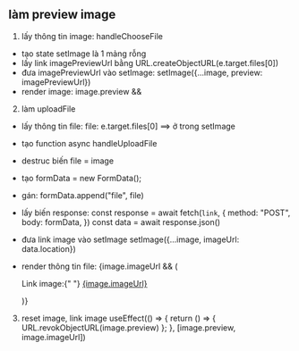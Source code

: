 ## làm preview image

1. lấy thông tin image: handleChooseFile

- tạo state setImage là 1 mảng rỗng
- lấy link imagePreviewUrl bằng URL.createObjectURL(e.target.files[0])
- đưa imagePreviewUrl vào setImage:
  setImage({...image, preview: imagePreviewUrl})
- render image: image.preview &&
  <img src={image.preview} width={200} alt=""/>

2. làm uploadFile

- lấy thông tin file: file: e.target.files[0] ==> ở trong setImage
- tạo function async handleUploadFile
- destruc biến file = image
- tạo formData = new FormData();
- gán: formData.append("file", file)
- lấy biến response:
  const response = await fetch(`link`, {
  method: "POST",
  body: formData,
  })
  const data = await response.json()
- đưa link image vào setImage
  setImage({...image, imageUrl: data.location})

- render thông tin file:
  {image.imageUrl && (
  <p>
  Link image:{" "}
  <a href={image.imageUrl} target="_blank">
  {image.imageUrl}
  </a>
  </p>
  )}

3. reset image, link image
   useEffect(() => {
   return () => {
   URL.revokObjectURL(image.preview)
   };
   }, [image.preview, image.imageUrl])
